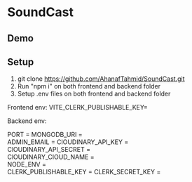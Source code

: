 # SoundCast
## Demo

## Setup
1. git clone https://github.com/AhanafTahmid/SoundCast.git
2. Run "npm i" on both frontend and backend folder
3. Setup .env files on both frontend and backend folder

Frontend env:
VITE_CLERK_PUBLISHABLE_KEY=

Backend env:

PORT = 
MONGODB_URI =  
ADMIN_EMAIL = 
ClOUDINARY_API_KEY =  
ClOUDINARY_API_SECRET =  
ClOUDINARY_ClOUD_NAME =  
NODE_ENV =  
CLERK_PUBLISHABLE_KEY = 
CLERK_SECRET_KEY = 